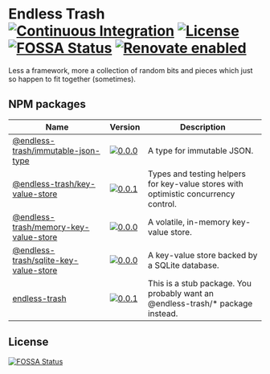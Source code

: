 # Endless Trash [![Continuous Integration](https://github.com/jameswilddev/endless-trash/workflows/Continuous%20Integration/badge.svg)](https://github.com/jameswilddev/endless-trash/actions) [![License](https://img.shields.io/github/license/jameswilddev/endless-trash.svg)](https://github.com/jameswilddev/endless-trash/blob/master/license) [![FOSSA Status](https://app.fossa.io/api/projects/git%2Bgithub.com%2Fjameswilddev%2Fendless-trash.svg?type=shield)](https://app.fossa.io/projects/git%2Bgithub.com%2Fjameswilddev%2Fendless-trash?ref=badge_shield) [![Renovate enabled](https://img.shields.io/badge/renovate-enabled-brightgreen.svg)](https://renovatebot.com/)

Less a framework, more a collection of random bits and pieces which just so happen to fit together (sometimes).

## NPM packages

Name                                                                           | Version                                                                                                                                                 | Description                                                                        
------------------------------------------------------------------------------ | ------------------------------------------------------------------------------------------------------------------------------------------------------- | -----------------------------------------------------------------------------------
[@endless-trash/immutable-json-type](@endless-trash/immutable-json-type)       | [![0.0.0](https://img.shields.io/npm/v/@endless-trash/immutable-json-type.svg)](https://www.npmjs.com/package/@endless-trash/immutable-json-type)       | A type for immutable JSON.                                                         
[@endless-trash/key-value-store](@endless-trash/key-value-store)               | [![0.0.1](https://img.shields.io/npm/v/@endless-trash/key-value-store.svg)](https://www.npmjs.com/package/@endless-trash/key-value-store)               | Types and testing helpers for key-value stores with optimistic concurrency control.
[@endless-trash/memory-key-value-store](@endless-trash/memory-key-value-store) | [![0.0.0](https://img.shields.io/npm/v/@endless-trash/memory-key-value-store.svg)](https://www.npmjs.com/package/@endless-trash/memory-key-value-store) | A volatile, in-memory key-value store.                                             
[@endless-trash/sqlite-key-value-store](@endless-trash/sqlite-key-value-store) | [![0.0.0](https://img.shields.io/npm/v/@endless-trash/sqlite-key-value-store.svg)](https://www.npmjs.com/package/@endless-trash/sqlite-key-value-store) | A key-value store backed by a SQLite database.                                     
[endless-trash](endless-trash)                                                 | [![0.0.1](https://img.shields.io/npm/v/endless-trash.svg)](https://www.npmjs.com/package/endless-trash)                                                 | This is a stub package.  You probably want an @endless-trash/* package instead.    

## License

[![FOSSA Status](https://app.fossa.io/api/projects/git%2Bgithub.com%2Fjameswilddev%2Fendless-trash.svg?type=large)](https://app.fossa.io/projects/git%2Bgithub.com%2Fjameswilddev%2Fendless-trash?ref=badge_large)
